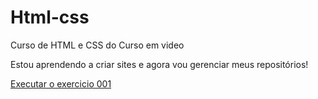 # Html-css
 Curso de HTML e CSS do Curso em video

 Estou aprendendo a criar sites e agora vou gerenciar meus repositórios!
 
 <a href="https://sousaheitorcv.github.io/Html-css/Exercicios/EX001/index.html">Executar o exercicio 001</a>
 